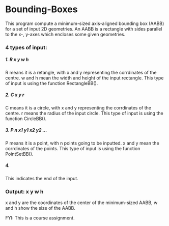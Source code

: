 # Bounding-Boxes
This program compute a minimum-sized axis-aligned bounding box (AABB) for a set of input 2D geometries. An AABB is a rectangle with sides parallel to the x-, y-axes which encloses some given geometries.

### 4 types of input: 
##### 1. R x y w h
R means it is a retangle, with x and y representing the corrdinates of the centre. w and h mean the width and height of the input rectangle. This type of input is using the function RectangleBB().
##### 2. C x y r
C means it is a circle, with x and y representing the corrdinates of the centre. r means the radius of the input circle. This type of input is using the function CircleBB().
##### 3. P n x1 y1 x2 y2 ...
P means it is a point, with n points going to be inputted. x and y mean the corrdinates of the points. This type of input is using the function PointSetBB().
##### 4. #
This indicates the end of the input.

### Output: x y w h
x and y are the coordinates of the center of the minimum-sized AABB, w and h show the size of the AABB.

FYI: This is a course assignment.
